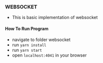 ### WEBSOCKET
- This is basic implementation of websocket

#### How To Run Program
- navigate to folder websocket
- run `yarn install`
- run `yarn start`
- open `localhost:4041` in your browser


